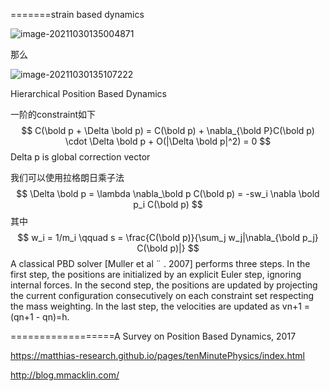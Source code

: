 =======strain based dynamics

![image-20211030135004871](E:\mycode\collection\定理\模拟技巧\image-20211030135004871.png)

那么

![image-20211030135107222](E:\mycode\collection\定理\模拟技巧\image-20211030135107222.png)

Hierarchical Position Based Dynamics  

一阶的constraint如下
$$
C(\bold p + \Delta \bold p) = C(\bold p) + \nabla_{\bold P}C(\bold p) \cdot \Delta \bold p + O(|\Delta \bold p|^2) = 0
$$
Delta p is global correction vector

我们可以使用拉格朗日乘子法
$$
\Delta \bold p = \lambda \nabla_\bold p C(\bold p) = -sw_i \nabla \bold p_i C(\bold p)
$$
其中
$$
w_i = 1/m_i \qquad s = \frac{C(\bold p)}{\sum_j w_j|\nabla_{\bold p_j} C(\bold p)|}
$$
A classical PBD solver [Muller et al ¨ . 2007] performs three steps.
In the first step, the positions are initialized by an explicit Euler
step, ignoring internal forces. In the second step, the positions are
updated by projecting the current configuration consecutively on
each constraint set respecting the mass weighting. In the last step,
the velocities are updated as vn+1 = (qn+1 - qn)=h.  

==================A Survey on Position Based Dynamics, 2017  

https://matthias-research.github.io/pages/tenMinutePhysics/index.html

http://blog.mmacklin.com/

